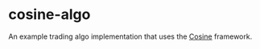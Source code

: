 # cosine-algo
An example trading algo implementation that uses the [Cosine](https://github.com/oladotunr/cosine) framework.
